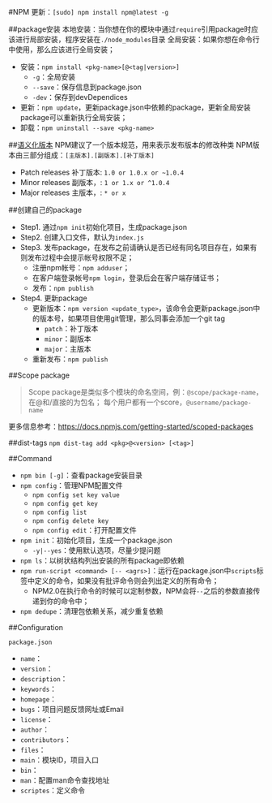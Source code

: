 #NPM
更新：`[sudo] npm install npm@latest -g`

##package安装
本地安装：当你想在你的模块中通过`require`引用package时应该进行局部安装，程序安装在`./node_modules`目录
全局安装：如果你想在命令行中使用，那么应该进行全局安装；

+ 安装：`npm install <pkg-name>[@<tag|version>]`
	* `-g`：全局安装
	* `--save`：保存信息到package.json
	* `-dev`：保存到devDependices
+ 更新：`npm update`，更新package.json中依赖的package，更新全局安装package可以重新执行全局安装；
+ 卸载：`npm uninstall --save <pkg-name>`

##[语义化版本](http://semver.org/lang/zh-CN/)
NPM建议了一个版本规范，用来表示发布版本的修改种类
NPM版本由三部分组成：`[主版本].[副版本].[补丁版本]`

+ Patch releases 补丁版本: `1.0 or 1.0.x or ~1.0.4`
+ Minor releases 副版本，: `1 or 1.x or ^1.0.4`
+ Major releases 主版本，: `* or x`

##创建自己的package
+ Step1. 通过`npm init`初始化项目，生成package.json
+ Step2. 创建入口文件，默认为`index.js`
+ Step3. 发布package，在发布之前请确认是否已经有同名项目存在，如果有则发布过程中会提示帐号权限不足；
	* 注册npm帐号：`npm adduser`；
	* 在客户端登录帐号`npm login`，登录后会在客户端存储证书；
	* 发布：`npm publish`
+ Step4. 更新package
	* 更新版本：`npm version <update_type>`，该命令会更新package.json中的版本号，如果项目使用git管理，那么同事会添加一个git tag
		- `patch`：补丁版本
		- `minor`：副版本
		- `major`：主版本
	* 重新发布：`npm publish`

##Scope package
> Scope package是类似多个模块的命名空间，例：`@scope/package-name`，在@和/直接的为包名；
> 每个用户都有一个score，`@username/package-name`

更多信息参考：https://docs.npmjs.com/getting-started/scoped-packages


##dist-tags
`npm dist-tag add <pkg>@<version> [<tag>]`


##Command

+ `npm bin [-g]`：查看package安装目录
+ `npm config`：管理NPM配置文件
	* `npm config set key value`
	* `npm config get key`
	* `npm config list`
	* `npm config delete key`
	* `npm config edit`：打开配置文件
+ `npm init`：初始化项目，生成一个package.json
	* `-y|--yes`：使用默认选项，尽量少提问题
+ `npm ls`：以树状结构列出安装的所有package即依赖
+ `npm run-script <command> [-- <agrs>]`：运行在package.json中`scripts`标签中定义的命令，如果没有批评命令则会列出定义的所有命令；
	* NPM2.0在执行命令的时候可以定制参数，NPM会将`--`之后的参数直接传递到你的命令中；
+ `npm dedupe`：清理包依赖关系，减少重复依赖


##Configuration

`package.json`

+ `name`：
+ `version`：
+ `description`：
+ `keywords`：
+ `homepage`：
+ `bugs`：项目问题反馈网址或Email
+ `license`：
+ `author`：
+ `contributors`：
+ `files`：
+ `main`：模块ID，项目入口
+ `bin`：
+ `man`：配置man命令查找地址
+ `scriptes`：定义命令
